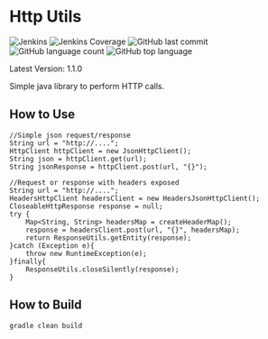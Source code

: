  # Http Utils
![Jenkins](https://img.shields.io/jenkins/build/http/trevorism-build.eastus.cloudapp.azure.com/http-utils)
![Jenkins Coverage](https://img.shields.io/jenkins/coverage/jacoco/http/trevorism-build.eastus.cloudapp.azure.com/http-utils)
![GitHub last commit](https://img.shields.io/github/last-commit/trevorism/http-utils)
![GitHub language count](https://img.shields.io/github/languages/count/trevorism/http-utils)
![GitHub top language](https://img.shields.io/github/languages/top/trevorism/http-utils)
 
Latest Version: 1.1.0 
 
Simple java library to perform HTTP calls. 
 
## How to Use 
```java_holder_method_tree
//Simple json request/response
String url = "http://....";
HttpClient httpClient = new JsonHttpClient();
String json = httpClient.get(url);
String jsonResponse = httpClient.post(url, "{}");
```

```java_holder_method_tree
//Request or response with headers exposed
String url = "http://....";
HeadersHttpClient headersClient = new HeadersJsonHttpClient();
CloseableHttpResponse response = null;
try {
    Map<String, String> headersMap = createHeaderMap();
    response = headersClient.post(url, "{}", headersMap);
    return ResponseUtils.getEntity(response);
}catch (Exception e){
    throw new RuntimeException(e);
}finally{
    ResponseUtils.closeSilently(response);
}
```

## How to Build
`gradle clean build`